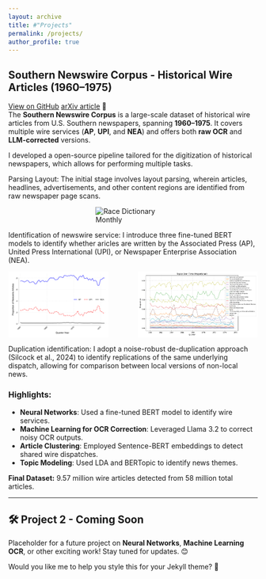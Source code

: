 ```yaml
---
layout: archive
title: #"Projects"
permalink: /projects/
author_profile: true
---
```


## Southern Newswire Corpus - Historical Wire Articles (1960–1975)  
[View on GitHub](https://github.com/mikemcrae/southern-newswire) [arXiv article](https://arxiv.com) 🚀  
The **Southern Newswire Corpus** is a large-scale dataset of historical wire articles from U.S. Southern newspapers, spanning **1960–1975**. It covers multiple wire services (**AP**, **UPI**, and **NEA**) and offers both **raw OCR** and **LLM-corrected** versions.

I developed a open-source pipeline tailored for the digitization of historical newspapers, which allows for performing multiple tasks.

Parsing Layout: The initial stage involves layout parsing, wherein articles, headlines, advertisements, and other content regions are identified from raw newspaper page scans.

<p style="display: flex; justify-content: center;">
  <img src="/images/layout.jpg" alt="Race Dictionary Monthly" style="width: 30%;">
</p>

Identification of newswire service: I introduce three fine-tuned BERT models to identify whether aricles are written by the Associated Press (AP), United Press International (UPI), or Newspaper Enterprise Association (NEA). 

<p style="display: flex; justify-content: space-between;">
  <img src="/images/2.ap_upi_nea_proportions.svg" alt="Event Study Q1-Q4" style="width: 40%;">
 <img src="/images/3.topics_over_time.svg" alt="Race Dictionary Monthly" style="width: 48%;">
</p>

Duplication identification: I adopt a noise-robust de-duplication approach (Silcock et al., 2024) to identify replications of the same underlying dispatch, allowing for comparison between local versions of non-local news.  

### Highlights:
- **Neural Networks**: Used a fine-tuned BERT model to identify wire services.
- **Machine Learning for OCR Correction**: Leveraged Llama 3.2 to correct noisy OCR outputs.
- **Article Clustering**: Employed Sentence-BERT embeddings to detect shared wire dispatches.
- **Topic Modeling**: Used LDA and BERTopic to identify news themes.

**Final Dataset:** 9.57 million wire articles detected from 58 million total articles.  

---

## 🛠️ Project 2 - Coming Soon  
Placeholder for a future project on **Neural Networks**, **Machine Learning OCR**, or other exciting work! Stay tuned for updates. 😊

Would you like me to help you style this for your Jekyll theme? 🚀
